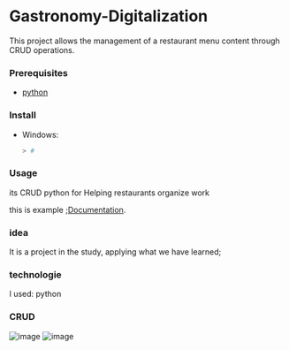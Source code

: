 # Gastronomy-Digitalization
This project allows the management of a restaurant menu content through CRUD operations.

### Prerequisites


* [python](https://www.python.org/)


### Install

* Windows:

    ```powershell
    > # 
    ```

### Usage
its CRUD python for Helping restaurants organize work

this is example ;[Documentation](https://fr.lightspeedhq.be/integrations/planday/).





### idea
It is a project in the study, applying what we have learned;
### technologie 
I used:
   python
 ### CRUD
 ![image](https://user-images.githubusercontent.com/79637137/191531709-8d427678-07cd-49fd-be43-47a66b84dc23.png)
 ![image](https://user-images.githubusercontent.com/79637137/191532129-9a7642c1-44bf-4e1d-8155-87be8358bc27.png)


